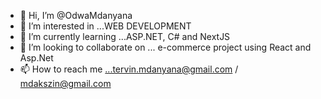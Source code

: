 - 👋 Hi, I’m @OdwaMdanyana
- 👀 I’m interested in ...WEB DEVELOPMENT
- 🌱 I’m currently learning ...ASP.NET, C# and NextJS
- 💞️ I’m looking to collaborate on ... e-commerce project using React and Asp.Net
- 📫 How to reach me ...tervin.mdanyana@gmail.com / mdakszin@gmail.com

<!---
OdwaMdanyana/OdwaMdanyana is a ✨ special ✨ repository because its `README.md` (this file) appears on your GitHub profile.
You can click the Preview link to take a look at your changes.
--->
